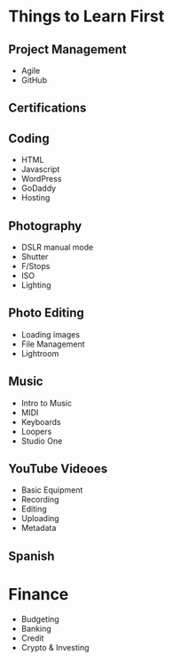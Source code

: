 
# Things to Learn First

## Project Management
- Agile
- GitHub

## Certifications

## Coding
- HTML
- Javascript
- WordPress
- GoDaddy
- Hosting

## Photography
- DSLR manual mode
- Shutter
- F/Stops
- ISO
- Lighting

## Photo Editing
- Loading images
- File Management
- Lightroom

## Music
- Intro to Music
- MIDI
- Keyboards
- Loopers
- Studio One

## YouTube Videoes
- Basic Equipment
- Recording
- Editing
- Uploading
- Metadata

## Spanish

# Finance
- Budgeting
- Banking
- Credit
- Crypto & Investing

